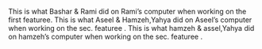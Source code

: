 
This is what Bashar & Rami did on Rami’s computer when working on the first featuree.
This is what Aseel & Hamzeh,Yahya did on Aseel’s computer when working on the sec. featuree .
This is what hamzeh & assel,Yahya did on hamzeh’s computer when working on the sec. featuree .
